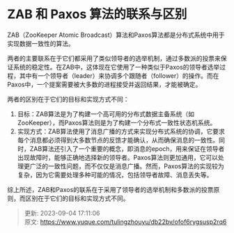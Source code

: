 # ZAB 和 Paxos 算法的联系与区别

ZAB（ZooKeeper Atomic Broadcast）算法和Paxos算法都是分布式系统中用于实现数据一致性的算法。

两者的主要联系在于它们都采用了类似领导者的选举机制，通过多数派的投票来保证系统的稳定性。在ZAB中，这体现在它使用了一种类似于Paxos的领导者选举过程，其中有一个领导者（leader）来协调多个跟随者（follower）的操作。而在Paxos中，一个提案需要被大多数的进程接受并返回结果，才能被确定。

两者的区别在于它们的目标和实现方式不同：

1. 目标：ZAB算法是为了构建一个高可用的分布式数据主备系统（如ZooKeeper），而Paxos算法则是为了构建一个分布式一致性状态机系统。
2. 实现方式：ZAB算法使用了消息广播的方式来实现分布式系统的协调，它要求每个消息都必须得到大多数节点的反馈才能确认，从而确保消息的一致性。同时，ZAB算法还引入了一个重要的概念，即消息的epoch，用来保证在领导者出现故障时，能够正确地选择新的领导者。Paxos算法则更加通用，它可以处理更广泛的一致性问题，而不仅仅是消息广播。然而，Paxos算法的实现较为复杂，因为它需要处理多种可能的情况，包括领导者故障、消息丢失等。

综上所述，ZAB和Paxos的联系在于采用了领导者的选举机制和多数派的投票原则，而区别在于它们的目标和实现方式不同。



> 更新: 2023-09-04 17:11:06  
> 原文: <https://www.yuque.com/tulingzhouyu/db22bv/ofof6rygsusp2rq6>